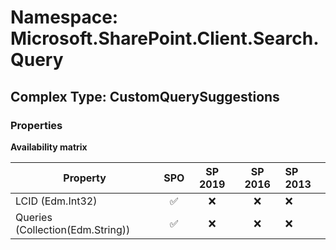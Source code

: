 # Namespace: Microsoft.SharePoint.Client.Search.Query

## Complex Type: CustomQuerySuggestions

### Properties

**Availability matrix**

Property | SPO | SP 2019 | SP 2016 | SP 2013
----------|:---:|:-------:|:-------:|:-------
LCID (Edm.Int32) | ✅ | ❌ | ❌ | ❌
Queries (Collection(Edm.String)) | ✅ | ❌ | ❌ | ❌
